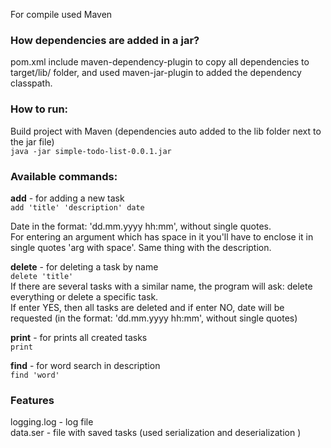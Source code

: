 For compile used Maven

### How dependencies are added in a jar?   
pom.xml include maven-dependency-plugin to copy all dependencies to target/lib/ folder, and used maven-jar-plugin to added the dependency classpath.

### How to run:   
Build project with Maven (dependencies auto added to the lib folder next to the jar file)   
`java -jar simple-todo-list-0.0.1.jar`

### Available commands:  
**add** - for adding a new task  
`add 'title' 'description' date`   

Date in the format: 'dd.mm.yyyy hh:mm', without single quotes.   
For entering an argument which has space in it you'll have to enclose it in single quotes 'arg with space'. 
Same thing with the description.

**delete** - for deleting a task by name   
`delete 'title'`   
If there are several tasks with a similar name, the program will ask: delete everything or delete a specific task.  
If enter YES, then all tasks are deleted and if enter NO, date will be requested (in the format: 'dd.mm.yyyy hh:mm', without single quotes)


**print** - for prints all created tasks   
`print`  

**find** - for word search in description   
`find 'word'`   
 
### Features
logging.log - log file   
data.ser - file with saved tasks (used serialization and deserialization )
